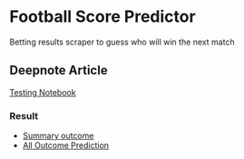 # Football Score Predictor

Betting results scraper to guess who will win the next match

## Deepnote Article

[Testing Notebook](https://deepnote.com/@dlesmes/Football-Score-Predictor-2c913554-4e96-4d25-8fe3-2c3464cdf3d4)

### Result

* [Summary outcome](https://embed.deepnote.com/2c913554-4e96-4d25-8fe3-2c3464cdf3d4/9d9015337c664496b9d487d59ee065b4/e11789deb20a40cead688044ff18e0cc?height=576.935546875)
* [All Outcome Prediction](https://embed.deepnote.com/2c913554-4e96-4d25-8fe3-2c3464cdf3d4/610c1c42-5496-42a1-b3f4-dfa5843c600e/00013-adc9ad08-6fbc-497e-a2d6-b84d6545d204?height=576.935546875)

